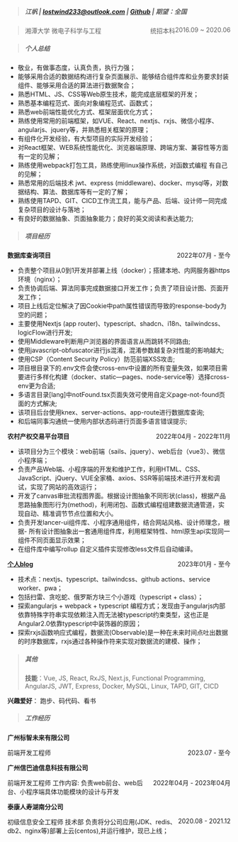 > ##### 江帆 | <lostwind233@outlook.com> | [Github](https://github.com/jiangfan233/) | 期望：全国

> 湘潭大学<span style="float: right">2016.09 ~ 2020.06</span>
> 微电子科学与工程<span style="float: right">统招本科</span>

> ##### 个人总结

- 敬业，有做事态度，认真负责，执行力强；
- 能够采用合适的数据结构进行复杂页面展示、能够结合组件库和业务要求封装组件、能够采用合适的算法进行数据聚合；
- 熟悉HTML、JS、CSS等Web原生技术，能完成底层框架的开发；
- 熟悉基本编程范式、面向对象编程范式、函数式；
- 熟悉web前端性能优化方式、框架层面优化方式；
- 熟练使用常用的前端框架，如VUE、React、nextjs、rxjs、微信小程序、angularjs、jquery等，并熟悉相关框架的原理；
- 有组件化开发经验，有大型项目的实际开发经验；
- 对React框架、WEB系统性能优化、浏览器端原理、跨端方案、兼容性等方面有一定的见解；
- 熟练使用webpack打包工具，熟练使用linux操作系统，对函数式编程 有自己的见解；
- 熟悉常用的后端技术 jwt、express (middleware)、docker、mysql等，对数据结构、算法、数据库等有一定的了解；
- 熟练使用TAPD、GIT、CICD工作流工具，能与产品、后端、设计师一同完成复杂项目的设计与落地；
- 有良好的数据抽象、页面抽象能力；良好的英文阅读和表达能力;

> ##### 项目经历

**数据库查询项目** <span style="float: right;">2022年07月 - 至今</span>

- 负责整个项目从0到1开发并部署上线（docker）；搭建本地、内网服务器https环境（nginx）；
- 负责协调后端、算法同事完成数据接口开发工作；负责了项目设计图、页面开发工作；
- 项目上线后定位解决了因Cookie中path属性错误而导致的response-body为空的问题；
- 主要使用Nextjs (app router)、typescript、shadcn、i18n、tailwindcss、logicFlow进行开发;
- 使用Middleware判断用户浏览器的界面语言从而跳转不同路由;
- 使用javascript-obfuscator进行js混淆，混淆参数越复杂对性能的影响越大;
- 使用CSP（Content Security Policy）防范前端XSS攻击;
- 项目根目录下的.env文件会使cross-env中设置的所有变量失效，如果项目需要进行多样化构建（docker、static—pages、node-service等）选择cross-env更为合适;
- 多语言目录[lang]中notFound.tsx页面失效可使用自定义page-not-found页面的方式解决;
- 该项目后台使用knex、server-actions、app-route进行数据库查询;
- 和后端同事沟通统一使用内部状态码进行页面多语言错误提示;

**农村产权交易平台项目** <span style="float: right;">2022年04月 - 2022年11月</span>

- 该项目分为三个模块：web前端（sails、jquery）、web后台（vue3）、微信小程序端；
- 负责产品Web端、小程序端的开发和维护工作，利用HTML、CSS、JavaScript、jQuery、VUE全家桶、axios、SSR等前端技术进行开发和调试，实现了网站的高效运行；
- 开发了canvas审批流程图界面。根据设计图抽象不同形状(class)，根据产品思路抽象图形行为(method)，利用闭包、函数式编程组建数据流通管道，实现自动、精准调节节点位置和大小。
- 负责开发lancer-ui组件库、小程序通用组件，结合网站风格、设计师理念，根据- 所有设计图抽象出一套通用组件库，利用框架特性、html原生api实现同一组件不同页面显示效果；
- 在组件库中编写rollup 自定义插件实现修改less文件后自动编译。

**[个人blog](https://rxjs-way.vercel.app/)** <span style="float: right;">2023年01月 - 至今</span>

- 技术点：nextjs、typescript、tailwindcss、github actions、service worker、pwa；
- 包括扫雷、贪吃蛇、俄罗斯方块三个小游戏（typescript + class）；
- 探索angularjs + webpack + typescript 编程方式；发现由于angularjs内部依靠特殊字符串实现依赖注入而无法被typescript约束类型，这也正是Angular2.0依靠typescript中装饰器的原因；
- 探索rxjs函数响应式编程，数据流(Observable)是一种在未来时间点吐出数据的时序数据库，rxjs通过各种操作符来实现对数据流的建模、操作；

> ##### 其他
>
> **技能**：Vue, JS, React, RxJS, Next.js, Functional Programming, AngularJS, JWT, Express, Docker, MySQL, Linux, TAPD, GIT, CICD

**兴趣爱好**： 跑步、码代码、看书

> ##### 工作经历

**广州标智未来有限公司**

前端开发工程师 <span style="float:right;">2023.07 - 至今</span>

**广州信巴迪信息科技有限公司**

前端开发⼯程师<span style="float:right;">2022年04月 - 2023年04月</span>
⼯作内容: 负责web前台、web后台、小程序端具体功能模块的设计与开发

**泰康人寿湖南分公司**

初级信息安全工程师 技术部<span style="float:right;">2020.08 - 2021.12</span>
负责将分公司应用(JDK、redis、db2、nginx等)部署上云(centos),并运行维护，现已上线；
